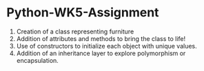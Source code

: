 # Python-WK5-Assignment
1. Creation of a class representing furniture
2. Addition of attributes and methods to bring the class to life!
3. Use of constructors to initialize each object with unique values.
4. Addition of an inheritance layer to explore polymorphism or encapsulation.

